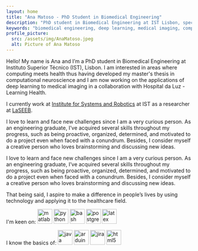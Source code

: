 ```yaml
---
layout: home
title: "Ana Matoso - PhD Student in Biomedical Engineering"
description: "PhD student in Biomedical Engineering at IST Lisbon, specializing in deep learning for medical imaging specifically glioma. Researcher at LaSEEB working on glioma treatment and synthetic MRI data generation."
keywords: "biomedical engineering, deep learning, medical imaging, computational neuroscience, PhD student, IST, Portugal, glioma, MRI, machine learning"
profile_picture:
  src: /assets/img/AnaMatoso.jpeg
  alt: Picture of Ana Matoso
---
```


Hello! My name is Ana and I’m a PhD student in Biomedical Engineering at Instituto Superior Técnico (IST), Lisbon. I am interested in areas where computing meets health thus having developed my master's thesis in computational neuroscience and I am now working on the applications of deep learning to medical imaging in a collaboration with Hospital da Luz - Learning Health.

I currently work at [Institute for Systems and Robotics](https://welcome.isr.tecnico.ulisboa.pt/) at IST as a researcher at [LaSEEB](https://www.laseeb.org/).

I love to learn and face new challenges since I am a very curious person. As an engineering graduate, I’ve acquired several skills throughout my progress, such as being proactive, organized, determined, and motivated to do a project even when faced with a conundrum. Besides, I consider myself a creative person who loves brainstorming and discussing new ideas.

I love to learn and face new challenges since I am a very curious person. As an engineering graduate, I’ve acquired several skills throughout my progress, such as being proactive, organized, determined, and motivated to do a project even when faced with a conundrum. Besides, I consider myself a creative person who loves brainstorming and discussing new ideas.

That being said, I aspire to make a difference in people’s lives by using technology and applying it to the healthcare field.

I'm keen on:
<img alt="matlab" width="40" src="https://cdn.jsdelivr.net/gh/devicons/devicon/icons/matlab/matlab-original.svg" /> <img alt="python" width="40" src="https://cdn.jsdelivr.net/gh/devicons/devicon/icons/python/python-original-wordmark.svg" /> <img alt="bash" width="40" src="https://cdn.jsdelivr.net/gh/devicons/devicon/icons/bash/bash-original.svg" /> <img alt="postgresql" width="40" src="https://cdn.jsdelivr.net/gh/devicons/devicon/icons/postgresql/postgresql-original-wordmark.svg" /> <img alt="latex" width="40" src="https://cdn.jsdelivr.net/gh/devicons/devicon/icons/latex/latex-original.svg" />

I know the basics of: 
<img alt="java" width="40" src="https://cdn.jsdelivr.net/gh/devicons/devicon/icons/java/java-original-wordmark.svg" /> <img alt="arduino" width="40" src="https://cdn.jsdelivr.net/gh/devicons/devicon/icons/arduino/arduino-original-wordmark.svg" /> <img alt="jira" width="40" src="https://cdn.jsdelivr.net/gh/devicons/devicon/icons/jira/jira-original-wordmark.svg" /> <img alt="html5" width="40" src="https://cdn.jsdelivr.net/gh/devicons/devicon/icons/html5/html5-original-wordmark.svg" />
